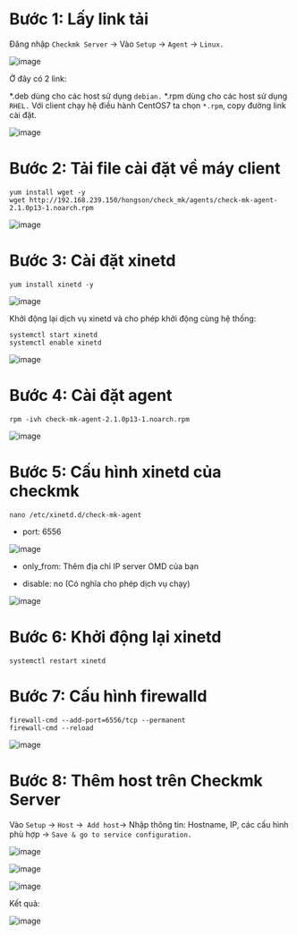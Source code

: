 # Bước 1: Lấy link tải
Đăng nhập `Checkmk Server` -> Vào `Setup` -> `Agent` -> `Linux.`

![image](https://user-images.githubusercontent.com/110179869/194687513-589826b0-ffe0-4706-9dc2-16bdff3b5bcd.png)

Ở đây có 2 link:

*.deb dùng cho các host sử dụng `debian.`
*.rpm dùng cho các host sử dụng `RHEL.`
Với client chạy hệ điều hành CentOS7 ta chọn `*.rpm`, copy đường link cài đặt.

![image](https://user-images.githubusercontent.com/110179869/194687560-ccbd4fcb-9646-4ad1-bfbf-acd0a737ee8d.png)

# Bước 2: Tải file cài đặt về máy client
```
yum install wget -y
wget http://192.168.239.150/hongson/check_mk/agents/check-mk-agent-2.1.0p13-1.noarch.rpm
```
![image](https://user-images.githubusercontent.com/110179869/194687592-1b03dc36-0bdd-4673-a572-5b7c460f7b7b.png)

# Bước 3: Cài đặt xinetd
```
yum install xinetd -y
```
![image](https://user-images.githubusercontent.com/110179869/194687606-7b686e18-f8f8-4fe9-b87d-0459d6942941.png)

Khởi động lại dịch vụ xinetd và cho phép khởi động cùng hệ thống:
```
systemctl start xinetd
systemctl enable xinetd
```
![image](https://user-images.githubusercontent.com/110179869/194687641-0beadca8-bc4b-4b4f-aae9-67f843b91784.png)

# Bước 4: Cài đặt agent
```
rpm -ivh check-mk-agent-2.1.0p13-1.noarch.rpm
```
![image](https://user-images.githubusercontent.com/110179869/194687660-0bdd40f6-74ab-47ea-ad48-260f1da39ee9.png)

# Bước 5: Cấu hình xinetd của checkmk
```
nano /etc/xinetd.d/check-mk-agent
```
- port: 6556

![image](https://user-images.githubusercontent.com/110179869/194687734-723383d4-28e5-498b-8198-65309226c6cc.png)

- only_from: Thêm địa chỉ IP server OMD của bạn

- disable: no (Có nghĩa cho phép dịch vụ chạy)

![image](https://user-images.githubusercontent.com/110179869/194687804-69dfc85b-7020-43dc-b593-6c7edac03b91.png)

# Bước 6: Khởi động lại xinetd
```
systemctl restart xinetd
```

# Bước 7: Cấu hình firewalld
```
firewall-cmd --add-port=6556/tcp --permanent
firewall-cmd --reload
```
![image](https://user-images.githubusercontent.com/110179869/194687830-502094e6-5891-4776-a119-945a09fa6a7c.png)

# Bước 8: Thêm host trên Checkmk Server
Vào `Setup` -> `Host` ->` Add host`-> Nhập thông tin: Hostname, IP, các cấu hình phù hợp -> `Save & go to service configuration.`

![image](https://user-images.githubusercontent.com/110179869/194688026-1b83e744-f3ba-4a71-9e25-db1320e5dee5.png)

![image](https://user-images.githubusercontent.com/110179869/194688053-4536a8a7-6612-4efc-a3bd-df8a0d17ccc5.png)

![image](https://user-images.githubusercontent.com/110179869/194688133-888ffc74-23ae-44be-b4ab-986193531e8f.png)

Kết quả:

![image](https://user-images.githubusercontent.com/110179869/194688182-197a3ca0-ec52-4bf1-ad7a-dad91ec185e0.png)
